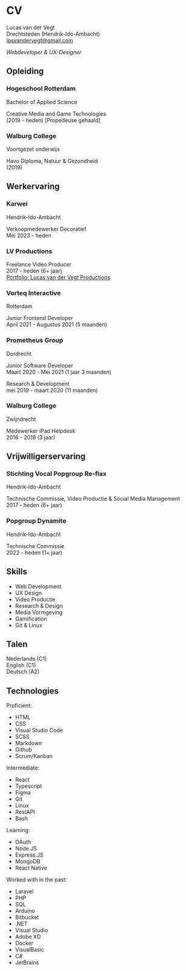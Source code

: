 # CV
Lucas van der Vegt  
Drechtsteden (Hendrik-Ido-Ambacht)  
lpsvandervegt@gmail.com  

*Webdeveloper & UX-Designer*

## Opleiding

### Hogeschool Rotterdam
Bachelor of Applied Science

Creative Media and Game Technologies   
(2019 - heden) [Propedeuse gehaald]

### Walburg College
Voortgezet onderwijs

Havo Diploma, Natuur & Gezondheid  
(2019)


## Werkervaring

### Karwei
Hendrik-Ido-Ambacht

Verkoopmedewerker Decoratief  
Mei 2023 - heden

### LV Productions
Freelance Video Producer  
2017 - heden (6+ jaar)  
[Portfolio: Lucas van der Vegt Productions](https://www.youtube.com/playlist?list=PLrWROtnnxuAOio7eYAoT9SVKgcJR2Dv29)

### Vorteq Interactive
Rotterdam

Junior Frontend Developer  
April 2021 - Augustus 2021 (5 maanden)

### Prometheus Group
Dordrecht

Junior Software Developer  
Maart 2020 - Mei 2021 (1 jaar 3 maanden)

Research & Development  
mei 2019 - maart 2020 (11 maanden)

### Walburg College
Zwijndrecht  

Medewerker iPad Helpdesk  
2016 - 2019 (3 jaar)


## Vrijwilligerservaring

### Stichting Vocal Popgroup Re-flax
Hendrik-Ido-Ambacht

Technische Commissie, Video Productie & Social Media Management  
2017 - heden (6+ jaar)

### Popgroup Dynamite
Hendrik-Ido-Ambacht

Technische Commissie  
2022 - heden (1+ jaar)

## Skills
- Web Development
- UX Design
- Video Productie
- Research & Design
- Media Vormgeving
- Gamification
- Git & Linux

## Talen
Nederlands (C1)  
English (C1)  
Deutsch (A2)  

## Technologies

Proficient:

- HTML
- CSS
- Visual Studio Code
- SCSS
- Markdown
- Github
- Scrum/Kanban

Intermediate:

- React
- Typescript
- Figma
- Git
- Linux
- RestAPI
- Bash

Learning:

- OAuth
- Node.JS
- Express.JS
- MongoDB
- React Native

Worked with in the past:

- Laravel
- PHP
- SQL
- Arduino
- Bitbucket
- .NET
- Visual Studio
- Adobe XD
- Docker
- VisualBasic
- C#
- JetBrains